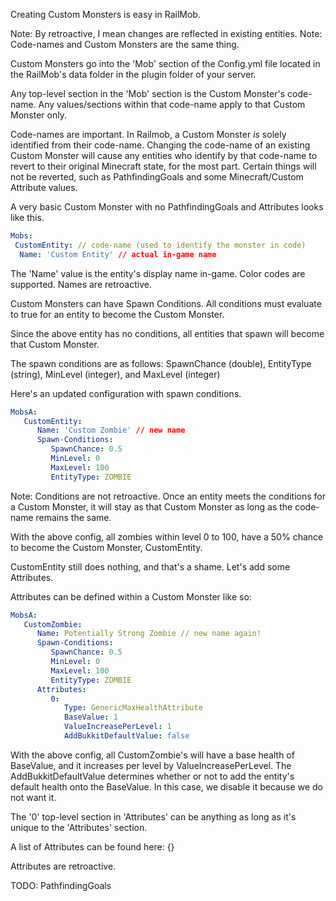 
Creating Custom Monsters is easy in RailMob.

Note: By retroactive, I mean changes are reflected in existing entities.
Note: Code-names and Custom Monsters are the same thing.

Custom Monsters go into the 'Mob' section of the Config.yml file located in the RailMob's data folder in the plugin folder of your server.

Any top-level section in the 'Mob' section is the Custom Monster's code-name. Any values/sections within that code-name apply to that Custom Monster only.

Code-names are important. In Railmob, a Custom Monster *is* solely identified from their code-name. Changing the code-name of an existing Custom Monster will cause any entities who identify by that code-name to revert to their original Minecraft state, for the most part. Certain things will not be reverted, such as PathfindingGoals and some Minecraft/Custom Attribute values.

A very basic Custom Monster with no PathfindingGoals and Attributes looks like this.

```yaml
Mobs:
 CustomEntity: // code-name (used to identify the monster in code)
  Name: 'Custom Entity' // actual in-game name
  ```

The 'Name' value is the entity's display name in-game. Color codes are supported. Names are retroactive.

Custom Monsters can have Spawn Conditions. All conditions must evaluate to true for an entity to become the Custom Monster.

Since the above entity has no conditions, all entities that spawn will become that Custom Monster.

The spawn conditions are as follows: SpawnChance (double), EntityType (string), MinLevel (integer), and MaxLevel (integer)

Here's an updated configuration with spawn conditions.

```yaml
MobsA:
   CustomEntity:
      Name: 'Custom Zombie' // new name
      Spawn-Conditions:
         SpawnChance: 0.5
         MinLevel: 0
         MaxLevel: 100
         EntityType: ZOMBIE
```

Note: Conditions are not retroactive. Once an entity meets the conditions for a Custom Monster, it will stay as that Custom Monster as long as the code-name remains the same.

With the above config, all zombies within level 0 to 100, have a 50% chance to become the Custom Monster, CustomEntity.

CustomEntity still does nothing, and that's a shame. Let's add some Attributes.

Attributes can be defined within a Custom Monster like so:

```yaml
MobsA:
   CustomZombie:
      Name: Potentially Strong Zombie // new name again!
      Spawn-Conditions:
         SpawnChance: 0.5
         MinLevel: 0
         MaxLevel: 100
         EntityType: ZOMBIE
      Attributes:
         0:
            Type: GenericMaxHealthAttribute
            BaseValue: 1
            ValueIncreasePerLevel: 1
            AddBukkitDefaultValue: false
```

With the above config, all CustomZombie's will have a base health of BaseValue, and it increases per level by ValueIncreasePerLevel. The AddBukkitDefaultValue determines whether or not to add the entity's default health onto the BaseValue. In this case, we disable it because we do not want it.

The '0' top-level section in 'Attributes' can be anything as long as it's unique to the 'Attributes' section.

A list of Attributes can be found here: {}

Attributes are retroactive.


TODO: PathfindingGoals
